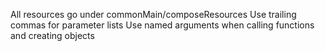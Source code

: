 All resources go under commonMain/composeResources
Use trailing commas for parameter lists
Use named arguments when calling functions and creating objects
